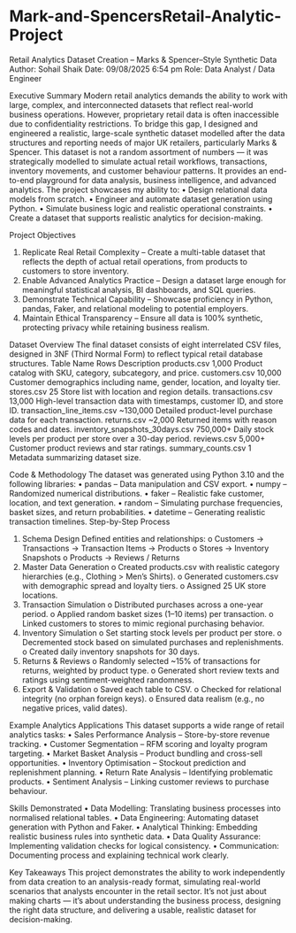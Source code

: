 # Mark-and-SpencersRetail-Analytic-Project

Retail Analytics Dataset Creation – Marks & Spencer–Style Synthetic Data
Author: Sohail Shaik 
Date:  09/08/2025 6:54 pm 
Role: Data Analyst / Data Engineer
 
Executive Summary
Modern retail analytics demands the ability to work with large, complex, and interconnected datasets that reflect real-world business operations. However, proprietary retail data is often inaccessible due to confidentiality restrictions.
To bridge this gap, I designed and engineered a realistic, large-scale synthetic dataset modelled after the data structures and reporting needs of major UK retailers, particularly Marks & Spencer.
This dataset is not a random assortment of numbers — it was strategically modelled to simulate actual retail workflows, transactions, inventory movements, and customer behaviour patterns. It provides an end-to-end playground for data analysis, business intelligence, and advanced analytics.
The project showcases my ability to:
•	Design relational data models from scratch.
•	Engineer and automate dataset generation using Python.
•	Simulate business logic and realistic operational constraints.
•	Create a dataset that supports realistic analytics for decision-making.
 
Project Objectives
1.	Replicate Real Retail Complexity – Create a multi-table dataset that reflects the depth of actual retail operations, from products to customers to store inventory.
2.	Enable Advanced Analytics Practice – Design a dataset large enough for meaningful statistical analysis, BI dashboards, and SQL queries.
3.	Demonstrate Technical Capability – Showcase proficiency in Python, pandas, Faker, and relational modeling to potential employers.
4.	Maintain Ethical Transparency – Ensure all data is 100% synthetic, protecting privacy while retaining business realism.
 
Dataset Overview
The final dataset consists of eight interrelated CSV files, designed in 3NF (Third Normal Form) to reflect typical retail database structures.
Table Name	Rows	Description
products.csv	1,000	Product catalog with SKU, category, subcategory, and price.
customers.csv	10,000	Customer demographics including name, gender, location, and loyalty tier.
stores.csv	25	Store list with location and region details.
transactions.csv	13,000	High-level transaction data with timestamps, customer ID, and store ID.
transaction_line_items.csv	~130,000	Detailed product-level purchase data for each transaction.
returns.csv	~2,000	Returned items with reason codes and dates.
inventory_snapshots_30days.csv	750,000+	Daily stock levels per product per store over a 30-day period.
reviews.csv	5,000+	Customer product reviews and star ratings.
summary_counts.csv	1	Metadata summarizing dataset size.
 
Code & Methodology
The dataset was generated using Python 3.10 and the following libraries:
•	pandas – Data manipulation and CSV export.
•	numpy – Randomized numerical distributions.
•	faker – Realistic fake customer, location, and text generation.
•	random – Simulating purchase frequencies, basket sizes, and return probabilities.
•	datetime – Generating realistic transaction timelines.
Step-by-Step Process
1.	Schema Design
Defined entities and relationships:
o	Customers → Transactions → Transaction Items → Products
o	Stores → Inventory Snapshots
o	Products → Reviews / Returns
2.	Master Data Generation
o	Created products.csv with realistic category hierarchies (e.g., Clothing > Men’s Shirts).
o	Generated customers.csv with demographic spread and loyalty tiers.
o	Assigned 25 UK store locations.
3.	Transaction Simulation
o	Distributed purchases across a one-year period.
o	Applied random basket sizes (1–10 items) per transaction.
o	Linked customers to stores to mimic regional purchasing behavior.
4.	Inventory Simulation
o	Set starting stock levels per product per store.
o	Decremented stock based on simulated purchases and replenishments.
o	Created daily inventory snapshots for 30 days.
5.	Returns & Reviews
o	Randomly selected ~15% of transactions for returns, weighted by product type.
o	Generated short review texts and ratings using sentiment-weighted randomness.
6.	Export & Validation
o	Saved each table to CSV.
o	Checked for relational integrity (no orphan foreign keys).
o	Ensured data realism (e.g., no negative prices, valid dates).
 
Example Analytics Applications
This dataset supports a wide range of retail analytics tasks:
•	Sales Performance Analysis – Store-by-store revenue tracking.
•	Customer Segmentation – RFM scoring and loyalty program targeting.
•	Market Basket Analysis – Product bundling and cross-sell opportunities.
•	Inventory Optimisation – Stockout prediction and replenishment planning.
•	Return Rate Analysis – Identifying problematic products.
•	Sentiment Analysis – Linking customer reviews to purchase behaviour.
 
Skills Demonstrated
•	Data Modelling: Translating business processes into normalised relational tables.
•	Data Engineering: Automating dataset generation with Python and Faker.
•	Analytical Thinking: Embedding realistic business rules into synthetic data.
•	Data Quality Assurance: Implementing validation checks for logical consistency.
•	Communication: Documenting process and explaining technical work clearly.
 
Key Takeaways
This project demonstrates the ability to work independently from data creation to an analysis-ready format, simulating real-world scenarios that analysts encounter in the retail sector.
It’s not just about making charts — it’s about understanding the business process, designing the right data structure, and delivering a usable, realistic dataset for decision-making.


